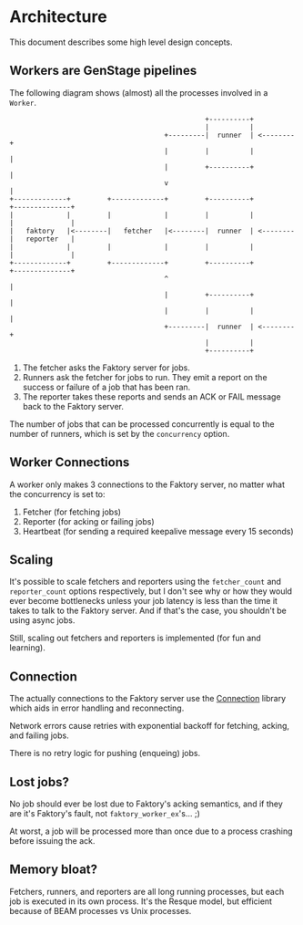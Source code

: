 # Architecture

This document describes some high level design concepts.

## Workers are GenStage pipelines

The following diagram shows (almost) all the processes involved in a `Worker`.

```
                                                +----------+                          
                                                |          |                          
                                      +---------|  runner  | <--------+               
                                      |         |          |          |               
                                      |         +----------+          |               
                                      v                               |               
+-------------+         +-------------+         +----------+          +--------------+
|             |         |             |         |          |          |              |
|   faktory   |<--------|   fetcher   |<--------|  runner  | <--------|   reporter   |
|             |         |             |         |          |          |              |
+-------------+         +-------------+         +----------+          +--------------+
                                      ^                               |               
                                      |         +----------+          |               
                                      |         |          |          |               
                                      +---------|  runner  | <--------+               
                                                |          |                          
                                                +----------+                          
```

1. The fetcher asks the Faktory server for jobs.
1. Runners ask the fetcher for jobs to run. They emit a report on the success or failure of a job that has been ran.
1. The reporter takes these reports and sends an ACK or FAIL message back to the Faktory server.

The number of jobs that can be processed concurrently is equal to the number of runners, which is set by the `concurrency` option.

## Worker Connections

A worker only makes 3 connections to the Faktory server, no matter what the concurrency is set to:
1. Fetcher (for fetching jobs)
1. Reporter (for acking or failing jobs)
1. Heartbeat (for sending a required keepalive message every 15 seconds)

## Scaling

It's possible to scale fetchers and reporters using the `fetcher_count` and `reporter_count` options respectively, but I don't see why or how they would ever become bottlenecks unless your job latency is less than the time it takes to talk to the Faktory server. And if that's the case, you shouldn't be using async jobs.

Still, scaling out fetchers and reporters is implemented (for fun and learning).

## Connection

The actually connections to the Faktory server use the [Connection](https://hexdocs.pm/connection/Connection.html) library which aids in error handling and reconnecting.

Network errors cause retries with exponential backoff for fetching, acking, and failing jobs.

There is no retry logic for pushing (enqueing) jobs.

## Lost jobs?

No job should ever be lost due to Faktory's acking semantics, and if they are
it's Faktory's fault, not `faktory_worker_ex`'s... ;)

At worst, a job will be processed more than once due to a process crashing before issuing the ack.

## Memory bloat?

Fetchers, runners, and reporters are all long running processes, but each job is executed in its own process. It's the Resque model, but efficient because of BEAM processes vs Unix processes.
